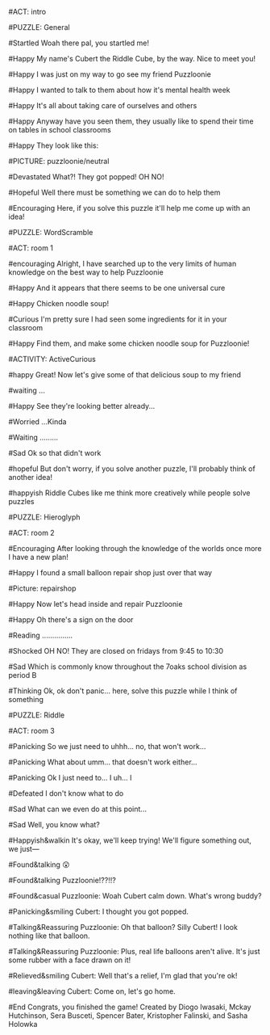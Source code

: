 #ACT: intro

#PUZZLE: General

#Startled
Woah there pal, you startled me!

#Happy
My name's Cubert the Riddle Cube, by the way. Nice to meet you!

#Happy
I was just on my way to go see my friend Puzzloonie

#Happy
I wanted to talk to them about how it's mental health week

#Happy
It's all about taking care of ourselves and others

#Happy
Anyway have you seen them, they usually like to spend their time on tables in school classrooms

#Happy
They look like this:

#PICTURE: puzzloonie/neutral

#Devastated
What?! They got popped! OH NO!

#Hopeful
Well there must be something we can do to help them

#Encouraging
Here, if you solve this puzzle it'll help me come up with an idea!

#PUZZLE: WordScramble

#ACT: room 1

#encouraging
Alright, I have searched up to the very limits of human knowledge on the best way to help Puzzloonie

#Happy
And it appears that there seems to be one universal cure

#Happy
Chicken noodle soup!

#Curious
I'm pretty sure I had seen some ingredients for it in your classroom

#Happy
Find them, and make some chicken noodle soup for Puzzloonie!

#ACTIVITY: ActiveCurious

#happy
Great! Now let's give some of that delicious soup to my friend

#waiting
...

#Happy
See they're looking better already...

#Worried
...Kinda

#Waiting
.........

#Sad
Ok so that didn't work

#hopeful
But don't worry, if you solve another puzzle, I'll probably think of another idea!

#happyish
Riddle Cubes like me think more creatively while people solve puzzles

#PUZZLE: Hieroglyph

#ACT: room 2

#Encouraging
After looking through the knowledge of the worlds once more I have a new plan!

#Happy
I found a small balloon repair shop just over that way

#Picture: repairshop

#Happy
Now let's head inside and repair Puzzloonie

#Happy
Oh there's a sign on the door

#Reading
...............

#Shocked
OH NO! They are closed on fridays from 9:45 to 10:30

#Sad
Which is commonly know throughout the 7oaks school division as period B

#Thinking
Ok, ok don't panic... here, solve this puzzle while I think of something

#PUZZLE: Riddle

#ACT: room 3

#Panicking
So we just need to uhhh... no, that won't work...

#Panicking
What about umm... that doesn't work either...

#Panicking
Ok I just need to... I uh... I

#Defeated
I don't know what to do

#Sad
What can we even do at this point...

#Sad
Well, you know what?

#Happyish&walkin
It's okay, we'll keep trying! We'll figure something out, we just—

#Found&talking
😲

#Found&talking
Puzzloonie!??!!?

#Found&casual
Puzzloonie: Woah Cubert calm down. What's wrong buddy?

#Panicking&smiling
Cubert: I thought you got popped.

#Talking&Reassuring
Puzzloonie: Oh that balloon? Silly Cubert! I look nothing like that balloon.

#Talking&Reassuring
Puzzloonie: Plus, real life balloons aren't alive. It's just some rubber with a face drawn on it!

#Relieved&smiling
Cubert: Well that's a relief, I'm glad that you're ok!

#leaving&leaving
Cubert: Come on, let's go home.

#End
Congrats, you finished the game! Created by Diogo Iwasaki, Mckay Hutchinson, Sera Busceti, Spencer Bater, Kristopher Falinski, and Sasha Holowka


